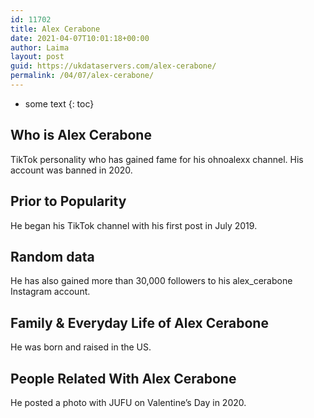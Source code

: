 ```yaml
---
id: 11702
title: Alex Cerabone
date: 2021-04-07T10:01:18+00:00
author: Laima
layout: post
guid: https://ukdataservers.com/alex-cerabone/
permalink: /04/07/alex-cerabone/
---
```


* some text
{: toc}


## Who is Alex Cerabone
                  
                  
                  
TikTok personality who has gained fame for his ohnoalexx channel. His account was banned in 2020.
                  
              
            
              
            
                
                
                
## Prior to Popularity
                  
                  
                  
He began his TikTok channel with his first post in July 2019.
                  
              
            
              
            
                
                
                
## Random data
                  
                  
                  
He has also gained more than 30,000 followers to his alex_cerabone Instagram account. 
                  
              
            
              
            
                
                
                
## Family & Everyday Life of Alex Cerabone
                  
                  
                  
He was born and raised in the US.
                  
              
            
              
            
                
                
                
## People Related With Alex Cerabone
                  
                  
                  
He posted a photo with JUFU on Valentine&#8217;s Day in 2020.
                  
              
            
              
            
                
              
            
              
              
            
            
              
            
          
          
          